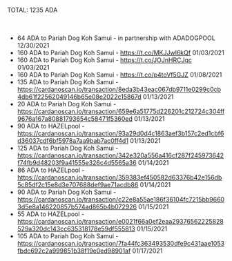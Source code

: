 TOTAL: 1235 ADA
  <br />
  <br />
  <br />
+ 64 ADA to Pariah Dog Koh Samui - in partnership with ADADOGPOOL 12/30/2021 
  <br />
+ 160 ADA to Pariah Dog Koh Samui - https://t.co/MKJJwI6kQf 01/03/2021
  <br />
+ 160 ADA to Pariah Dog Koh Samui - https://t.co/JOJnHRCJqc 01/03/2021
  <br />
+ 160 ADA to Pariah Dog Koh Samui - https://t.co/p4toVf5GJZ 01/08/2021
  <br />
+ 135 ADA to Pariah Dog Koh Samui - https://cardanoscan.io/transaction/8eda3b43eac067db9711e0299c0cb4db61f22562049146b65e08e2022c15867d 01/13/2021 
  <br />
+ 20 ADA to Pariah Dog Koh Samui - https://cardanoscan.io/transaction/659e6a51775d226201c212724c304ff9676a167a80881793654c58471f5360ed 01/13/2021 
  <br />
+ 90 ADA to HAZELpool - https://cardanoscan.io/transaction/93a29d0d4c1863aef3b157c2ed1cbf6d36037cdf6bf5978a7aa9bab7ac0ff4d1 01/13/2021 
  <br />
+ 125 ADA to Pariah Dog Koh Samui - https://cardanoscan.io/transaction/342e320a556a416cf287f245973642f74fb9d48203f9a41555e326c4d5565a36 01/14/2021 
  <br />
+ 86 ADA to HAZELpool - https://cardanoscan.io/transaction/359383ef450582d63376b42e156db5c85df2c15e8d3e707688def9ae71acdb86 01/14/2021 
  <br />
+ 90 ADA to Pariah Dog Koh Samui - https://cardanoscan.io/transaction/c22e8a55ae186f36104fc7215bb96603d5e8a146220857b574ad865b4b072926 01/15/2021 
  <br />
+ 55 ADA to HAZELpool - https://cardanoscan.io/transaction/e0021f66a0ef2eaa29376562225828529a320dc143cc635318178e59df555813 01/15/2021 
  <br />
+ 105 ADA to Pariah Dog Koh Samui - https://cardanoscan.io/transaction/7fa44fc363493530dfe9c431aae1053fbdc692c2a999851b38f19e0ed98901af 01/17/2021 
